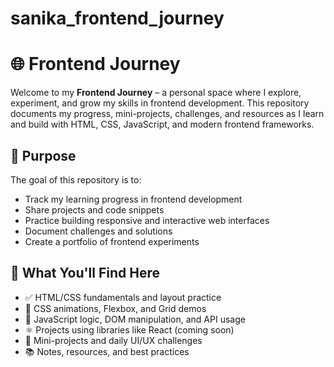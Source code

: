 # sanika_frontend_journey
# 🌐 Frontend Journey

Welcome to my **Frontend Journey** – a personal space where I explore, experiment, and grow my skills in frontend development. This repository documents my progress, mini-projects, challenges, and resources as I learn and build with HTML, CSS, JavaScript, and modern frontend frameworks.

## 🎯 Purpose

The goal of this repository is to:
- Track my learning progress in frontend development
- Share projects and code snippets
- Practice building responsive and interactive web interfaces
- Document challenges and solutions
- Create a portfolio of frontend experiments

## 📌 What You'll Find Here

- ✅ HTML/CSS fundamentals and layout practice
- 🎨 CSS animations, Flexbox, and Grid demos
- 🧠 JavaScript logic, DOM manipulation, and API usage
- ⚛️ Projects using libraries like React (coming soon)
- 🧪 Mini-projects and daily UI/UX challenges
- 📚 Notes, resources, and best practices




